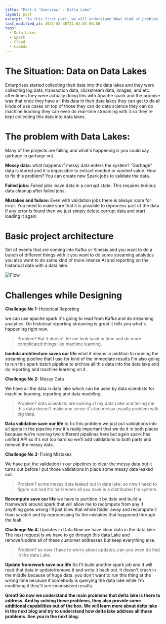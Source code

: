 ```yaml
---
title: "Part-1 'Overview' : Delta Lake"
layout: post
excerpt: "In this first part, we will understand What kind of problem it causes for a typical data lake implementation"
last_modified_at: 2021-05-30T11:02:01-05:00
tags:
  - Data Lakes
  - Spark
  - Cloud
  - Lambda
---
```



# The Situation: Data on Data Lakes

Enterprises started collecting their data into the data lakes and they were collecting log data, transaction data, clickstream data, images, and etc. oftentimes they were actually doing this with Apache spark and the promise was that once they have all this data in their data lakes they can get to do all kinds of use cases on top of those they can do data science they can do machine learning they can even do real-time streaming with it so they're kept collecting this data into data lakes.

# The problem with Data Lakes:

Many of the projects are falling and what's happening is you could say garbage in garbage out.

**Messy data:** what happens if messy data enters the system? “Garbage” data is stored and it is impossible to extract needed or wanted value. How to fix this problem? You can create new Spark jobs to validate the data.

**Failed jobs:** Failed jobs leave data in a corrupt state. This requires tedious data cleanup after failed jobs.

**Mistakes and failure:** Even with validation jobs there is always room for error. You need to make sure that it is possible to reprocess part of the data if any error is found then we just simply delete corrupt data and start loading it again.

# Basic project architecture

Set of events that are coming into Kafka or Kinesis and you want to do a bunch of different things with it you want to do some streaming analytics you also want to do some kind of more intense AI and reporting on the historical data with a data lake.

![Flow](https://github.com/gurditsingh/blog/blob/gh-pages/_screenshots/datalake.jpg?raw=true)

# Challenges while Designing

**Challenge No 1:** Historical Reporting

we can use apache spark it's going to read from Kafka and do streaming analytics. On historical reporting streaming is great it tells you what's happening right now.
> Problem?
 But it doesn't let me look back in time and do more complicated things like machine learning. 


**lambda architecture saves our life** what it means in addition to running the streaming pipeline that I use for kind of the immediate results I'm also going to run this spark batch pipeline to archive all this data into the data lake and do reporting and machine learning on it.


**Challenge No 2:** Messy Data

We have all the data in data lake which can be used by data scientists for machine learning, reporting and data modeling.

> Problem?
> data scientists are looking at my data Lake and telling me this data doesn't make any sense it's too messy usually problem with big data.

**Data validation save our life**  to fix this problem we just put validations into all spots in the pipeline now it's really important that we do it in both places because we're running two different pipelines here but again spark has unified API so it's not too hard so we'll add validations to both parts and remove the messy data.


**Challenge No 3:** Fixing Mistakes

We have put the validation in our pipelines to clear the messy data but it turns out before I put those validations in place some messy data leaked out.
> Problem?
some messy data leaked out in data lake. so now I need to figure out and it's hard when all you have is a distributed file system.

**Recompute save our life** we have to partition it by date and build a framework around spark that will allow me to recompute from any if anything goes wrong I'll just blow that whole folder away and recompute it from scratch and by reprocessing fix the mistakes that happened through the leak 


**Challenge No 4:** Updates in Data
Now we have clear data in the data lake. The next request is we have to go through this data Lake and remove/update all of these customer addresses but keep everything else.

> Problem?
 so now I have to worry about updates, can you even do that in the data Lake.

**Update framework save our life** So I'll build another spark job and it will read that data in update/remove it and write it back out. it doesn't crash in the middle because of huge data. you don't want to run this thing at the wrong time because if somebody is querying the data lake while I'm modifying it they'll see inconsistent results.


**Great! So now we understand the main problems that delta lake is there to address. And by solving these problems, they also provide some additional capabilities out of the box. We will learn more about delta lake in the next blog and try to understand how delta lake address all these problems. See you in the next blog.**
